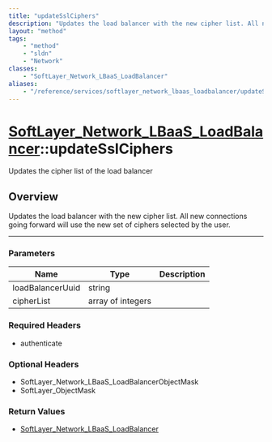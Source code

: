 ```yaml
---
title: "updateSslCiphers"
description: "Updates the load balancer with the new cipher list. All new connections going forward will use the new set of ciphers se... "
layout: "method"
tags:
    - "method"
    - "sldn"
    - "Network"
classes:
    - "SoftLayer_Network_LBaaS_LoadBalancer"
aliases:
    - "/reference/services/softlayer_network_lbaas_loadbalancer/updateSslCiphers"
---
```

# [SoftLayer_Network_LBaaS_LoadBalancer](/reference/services/SoftLayer_Network_LBaaS_LoadBalancer)::updateSslCiphers

Updates the cipher list of the load balancer


## Overview 
Updates the load balancer with the new cipher list. All new connections going forward will use the new set of ciphers selected by the user. 

-----

### Parameters 
|Name | Type | Description |
| --- | --- | --- |
|loadBalancerUuid| string| |
|cipherList| array of integers| |


### Required Headers
* authenticate


### Optional Headers
* SoftLayer_Network_LBaaS_LoadBalancerObjectMask
* SoftLayer_ObjectMask

### Return Values
* <a href='/reference/datatypes/SoftLayer_Network_LBaaS_LoadBalancer'>SoftLayer_Network_LBaaS_LoadBalancer </a>




